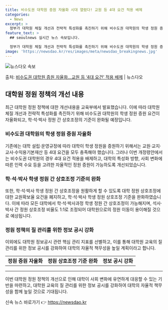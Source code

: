 ```yaml
---
title: 비수도권 대학원 증원 자율화 시대 열렸다! 교원 등 4대 요건 적용 배제
categories:
  - News
excerpt: >
  정부가 대학원 체질 개선과 전략적 특성화를 촉진하기 위해 비수도권 대학원의 학생 정원 증원 요건을 자율화한다…
feature_text: >
  ## seoulnews 실시간 뉴스 속보입니다.

  정부가 대학원 체질 개선과 전략적 특성화를 촉진하기 위해 비수도권 대학원의 학생 정원 증원 요건을 자율화한다…
image: 'https://newsdao.kr/res/images/meta/newsdao_breakingnews.jpg'
---
```


![뉴스다오 속보](https://newsdao.kr/res/images/meta/newsdao_breakingnews.jpg)

<p>출처: <a href="https://newsdao.kr/3647" rel="dofollow">비수도권 대학원 증원 자율화…교원 등 ‘4대 요건’ 적용 배제</a> | 뉴스다오</p>

<h2 data-ke-size="size26">대학원 정원 정책의 개선 내용</h2>

<p data-ke-size="size16">최근 대학원 정원 정책에 대한 개선내용을 교육부에서 발표했습니다. 이에 따라 대학원 체질 개선과 전략적 특성화를 촉진하기 위해 비수도권 대학원의 학생 정원 증원 요건이 자율화되고, 학·석·박사 정원 간 상호조정의 기준이 완화될 예정입니다.</p>

<h3>비수도권 대학원의 학생 정원 증원 자율화</h3>

<p data-ke-size="size16">기존에는 대학 설립·운영규정에 따라 대학이 학생 정원을 증원하기 위해서는 교원·교지·교사·수익용기본재산 등 4대 요건을 모두 충족해야 했습니다. 그러나 이번 개정령안에서는 비수도권 대학원의 경우 4대 요건 적용을 배제하고, 대학의 특성화 방향, 사회 변화에 따른 인력 수요 등을 고려한 자율적인 정원 증원이 가능하도록 개선되었습니다.</p>

<h3>학·석·박사 학생 정원 간 상호조정 기준의 완화</h3>

<p data-ke-size="size16">또한, 학·석·박사 학생 정원 간 상호조정을 원활하게 할 수 있도록 대학 정원 상호조정에 대한 교원확보율 요건을 폐지하고, 학·석·박사 학생 정원 상호조정 기준을 완화하였습니다. 이에 따라 모든 대학에서 학·석·박사과정 학생 정원 간 상호조정이 가능해지며, 석사·박사 간 정원 상호조정 비율도 1:1로 조정되어 대학원으로의 정원 이동이 용이해질 것으로 예상됩니다.</p>

<h3>정원 정책의 질 관리를 위한 정보 공시 강화</h3>

<p data-ke-size="size16">이외에도 대학원 정보공시 관련 핵심 관리 지표를 선별하고, 이를 통해 대학원 교육의 질 관리를 위한 정보 공시를 강화하여 대학의 자율적 책무성을 높일 계획이라고 합니다.</p>

<table>
	<tr>
		<td style="text-align: center; height: 17px;"><b>정원 증원 자율화</b></td>
		<td style="text-align: center; height: 17px;"><b>정원 상호조정 기준 완화</b></td>
		<td style="text-align: center; height: 17px;"><b>정보 공시 강화</b></td>
	</tr>
</table>

<hr>

<p data-ke-size="size16">이번 대학원 정원 정책의 개선으로 인해 대학이 사회 변화에 유연하게 대응할 수 있는 기반을 마련하고, 대학원 교육의 질 관리를 위한 정보 공시를 강화하여 대학의 자율적 책무성을 함께 높일 것으로 기대됩니다.</p> 

신속 뉴스 바로가기 👉 <a href="https://newsdao.kr" rel="dofollow">https://newsdao.kr</a>


